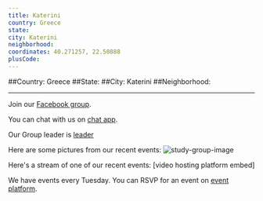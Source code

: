 ```yaml
---
title: Katerini
country: Greece
state: 
city: Katerini
neighborhood: 
coordinates: 40.271257, 22.50888
plusCode:
---
```


##Country: Greece
##State: 
##City: Katerini
##Neighborhood: 
*****
Join our [Facebook group](https://www.facebook.com/groups/free.code.camp.katerini).

You can chat with us on [chat app]().

Our Group leader is [leader]()

Here are some pictures from our recent events:
![study-group-image]()

Here's a stream of one of our recent events:
[video hosting platform embed]

We have events every Tuesday. You can RSVP for an event on [event platform]().
